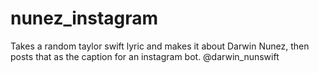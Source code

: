 # nunez_instagram
Takes a random taylor swift lyric and makes it about Darwin Nunez, then posts that as the caption for an instagram bot. @darwin_nunswift
